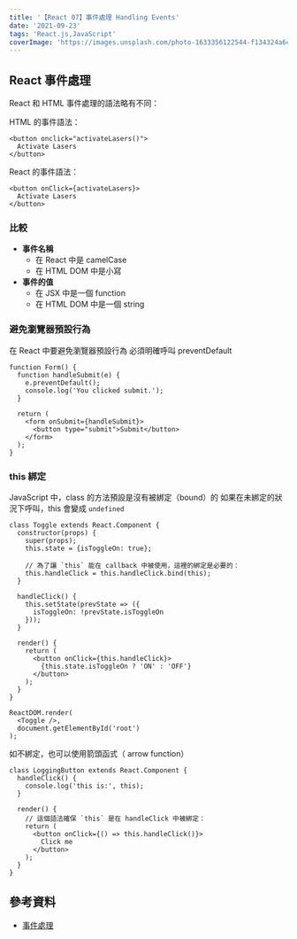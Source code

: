 ```yaml
---
title: '【React 07】事件處理 Handling Events'
date: '2021-09-23'
tags: 'React.js,JavaScript'
coverImage: 'https://images.unsplash.com/photo-1633356122544-f134324a6cee?ixlib=rb-1.2.1&ixid=MnwxMjA3fDB8MHxwaG90by1wYWdlfHx8fGVufDB8fHx8&auto=format&fit=crop&w=870&q=80'
---
```



## React 事件處理
React 和 HTML 事件處理的語法略有不同：

HTML 的事件語法：
```
<button onclick="activateLasers()">
  Activate Lasers
</button>
```

React 的事件語法：
```
<button onClick={activateLasers}>
  Activate Lasers
</button>
```

### 比較
- **事件名稱**
	- 在 React 中是 camelCase
	- 在 HTML DOM 中是小寫
- **事件的值**
	- 在 JSX 中是一個 function
	- 在 HTML DOM 中是一個 string


### 避免瀏覽器預設行為
在 React 中要避免瀏覽器預設行為
必須明確呼叫 preventDefault
```
function Form() {
  function handleSubmit(e) {
    e.preventDefault();
    console.log('You clicked submit.');
  }

  return (
    <form onSubmit={handleSubmit}>
      <button type="submit">Submit</button>
    </form>
  );
}
```


### this 綁定
JavaScript 中，class 的方法預設是沒有被綁定（bound）的
如果在未綁定的狀況下呼叫，this 會變成 `undefined`
```
class Toggle extends React.Component {
  constructor(props) {
    super(props);
    this.state = {isToggleOn: true};

    // 為了讓 `this` 能在 callback 中被使用，這裡的綁定是必要的：
    this.handleClick = this.handleClick.bind(this);
  }

  handleClick() {
    this.setState(prevState => ({
      isToggleOn: !prevState.isToggleOn
    }));
  }

  render() {
    return (
      <button onClick={this.handleClick}>
        {this.state.isToggleOn ? 'ON' : 'OFF'}
      </button>
    );
  }
}

ReactDOM.render(
  <Toggle />,
  document.getElementById('root')
);
```

如不綁定，也可以使用箭頭函式（ arrow function）
```
class LoggingButton extends React.Component {
  handleClick() {
    console.log('this is:', this);
  }

  render() {
    // 這個語法確保 `this` 是在 handleClick 中被綁定：
    return (
      <button onClick={() => this.handleClick()}>
        Click me
      </button>
    );
  }
}
```


## 參考資料
- [事件處理](https://zh-hant.reactjs.org/docs/handling-events.html)
